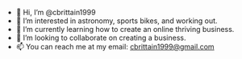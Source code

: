 - 👋 Hi, I’m @cbrittain1999
- 👀 I’m interested in astronomy, sports bikes, and working out.
- 🌱 I’m currently learning how to create an online thriving business.
- 💞️ I’m looking to collaborate on creating a business.
- 📫 You can reach me at my email: cbrittain1999@gmail.com

<!---
cbrittain1999/cbrittain1999 is a ✨ special ✨ repository because its `README.md` (this file) appears on your GitHub profile.
You can click the Preview link to take a look at your changes.
--->
